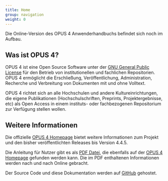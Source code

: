 ```yaml
---
title: Home
group: navigation
weight: 0
---
```


<p class="note">
Die Online-Version des OPUS 4 Anwenderhandbuchs befindet sich noch im Aufbau.
</p>

## Was ist OPUS 4?

OPUS 4 ist eine Open Source Software unter der [GNU General Public License][GNUGPL] für
den Betrieb von institutionellen und fachlichen Repositorien. OPUS 4 ermöglicht die Erschließung, Veröffentlichung,
Administration, Recherche und Verbreitung von Dokumenten mit und ohne Volltext.

OPUS 4 richtet sich an alle Hochschulen und andere Kultureinrichtungen, die eigene Publikationen (Hochschulschriften,
Preprints, Projektergebnisse, etc) als Open Access in einem instituts- oder fachbezogenen Repositorium zur Verfügung
stellen wollen.

## Weitere Informationen

Die offizielle [OPUS 4 Homepage][OPUS4] bietet weitere Informationen zum Projekt und den bisher veröffentlichten
Releases bis Version 4.4.5.

Die Anleitung für Nutzer gibt es als [PDF Datei][OPUS4PDF], die ebenfalls auf der [OPUS 4 Homepage][OPUS4] gefunden
werden kann. Die im PDF enthaltenen Informationen werden nach und nach Online gebracht.

Der Source Code und diese Dokumentation werden auf [GitHub][GITHUB] gehostet.

[GNUGPL]: http://www.gnu.org/copyleft/gpl.html
[OPUS4]: http://opus4.kobv.de
[OPUS4PDF]: https://www.kobv.de/wp-content/uploads/2015/03/kobv_opus_dokumentation_version-4.4.4_de.pdf
[GITHUB]: https://github.com/opus4
